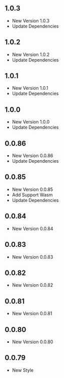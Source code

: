 ## 1.0.3

- New Version 1.0.3
- Update Dependencies
## 1.0.2

- New Version 1.0.2
- Update Dependencies
## 1.0.1

- New Version 1.0.1
- Update Dependencies
## 1.0.0

- New Version 1.0.0
- Update Dependencies
## 0.0.86

- New Version 0.0.86
- Update Dependencies
## 0.0.85

- New Version 0.0.85
- Add Support Wasm
- Update Dependencies
## 0.0.84

- New Version 0.0.84


## 0.0.83

- New Version 0.0.83


## 0.0.82

- New Version 0.0.82


## 0.0.81

- New Version 0.0.81


## 0.0.80

- New Version 0.0.80


## 0.0.79

- New Style